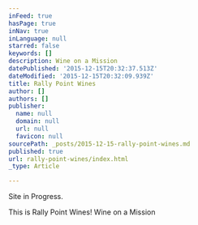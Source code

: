 ```yaml
---
inFeed: true
hasPage: true
inNav: true
inLanguage: null
starred: false
keywords: []
description: Wine on a Mission
datePublished: '2015-12-15T20:32:37.513Z'
dateModified: '2015-12-15T20:32:09.939Z'
title: Rally Point Wines
author: []
authors: []
publisher:
  name: null
  domain: null
  url: null
  favicon: null
sourcePath: _posts/2015-12-15-rally-point-wines.md
published: true
url: rally-point-wines/index.html
_type: Article

---
```

Site in Progress.

This is Rally Point Wines! Wine on a Mission